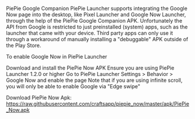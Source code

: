 PiePie Google Companion
PiePie Launcher supports integrating the Google Now page into the desktop, like Pixel Launcher and Google Now Launcher, through the help of the PiePie Google Companion APK. Unfortunately the API from Google is restricted to just preinstalled (system) apps, such as the launcher that came with your device. Third party apps can only use it through a workaround of manually installing a "debuggable" APK outside of the Play Store.

To enable Google Now in PiePie Launcher

Download and install the PiePie Now APK
Ensure you are using PiePie Launcher 1.2.0 or higher
Go to PiePie Launcher Settings > Behavior > Google Now and enable the page
Note that if you are using infinite scroll, you will only be able to enable Google via "Edge swipe"

Download PiePie Now Apk: https://raw.githubusercontent.com/craftsapp/piepie_now/master/apk/PiePie_Now.apk
